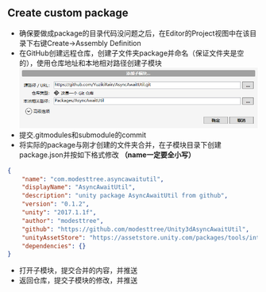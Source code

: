 ## Create custom package

- 确保要做成package的目录代码没问题之后，在Editor的Project视图中在该目录下右键Create->Assembly Definition
- 在GitHub创建远程仓库，创建子文件夹package并命名（保证文件夹是空的），使用仓库地址和本地相对路径创建子模块
  <img alt="Sprite.png" src="assets/add submodule.png" width="500" height="" >
- 提交.gitmodules和submodule的commit
- 将实际的package与刚才创建的文件夹合并，在子模块目录下创建package.json并按如下格式修改 **（name一定要全小写）**
``` json
{
	"name": "com.modesttree.asyncawaitutil",
	"displayName": "AsyncAwaitUtil",
	"description": "unity package AsyncAwaitUtil from github",
	"version": "0.1.2",
	"unity": "2017.1.1f",
	"author": "modesttree",
	"github": "https://github.com/modesttree/Unity3dAsyncAwaitUtil",
	"unityAssetStore": "https://assetstore.unity.com/packages/tools/integration/async-await-support-101056",
	"dependencies": {}
}
```
- 打开子模块，提交合并的内容，并推送
- 返回仓库，提交子模块的修改，并推送
